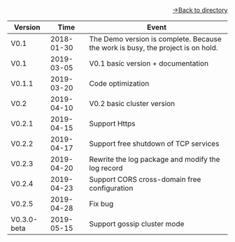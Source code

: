 [<p align="right">->Back to directory</p>](0.directory.md)  

| Version | Time | Event  
| --- | --- | --- |
|  V0.1  |   2018-01-30  |  The Demo version is complete. Because the work is busy, the project is on hold. |  
|  V0.1  |   2019-03-05  |  V0.1 basic version + documentation |  
|  V0.1.1  | 2019-03-20  |  Code optimization | 
|  V0.2  |   2019-04-10  |  V0.2 basic cluster version |  
|  V0.2.1 |  2019-04-15  |  Support Https |  
|  V0.2.2 |  2019-04-17  |  Support free shutdown of TCP services |  
|  V0.2.3 |  2019-04-20  |  Rewrite the log package and modify the log record |  
|  V0.2.4 |  2019-04-23  |  Support CORS cross-domain free configuration |  
|  V0.2.5 |  2019-04-28  |  Fix bug |    
|  V0.3.0-beta |  2019-05-15  |  Support gossip cluster mode  |    


